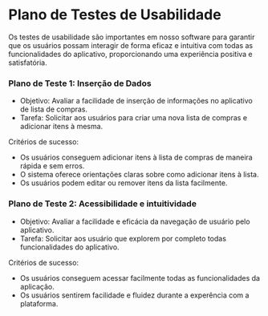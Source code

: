 # Plano de Testes de Usabilidade

Os testes de usabilidade são importantes em nosso software para garantir que os usuários possam interagir de forma eficaz e intuitiva com todas as funcionalidades do aplicativo, proporcionando uma experiência positiva e satisfatória.


### Plano de Teste 1: Inserção de Dados 
  
- Objetivo: Avaliar a facilidade de inserção de informações no aplicativo de lista de compras. 
- Tarefa: Solicitar aos usuários para criar uma nova lista de compras e adicionar itens à mesma. 

Critérios de sucesso: 
 - Os usuários conseguem adicionar itens à lista de compras de maneira rápida e sem erros. 
 - O sistema oferece orientações claras sobre como adicionar itens à lista.
 - Os usuários podem editar ou remover itens da lista facilmente.


 ### Plano de Teste 2: Acessibilidade e intuitividade 

- Objetivo: Avaliar a facilidade e eficácia da navegação de usuário pelo aplicativo.
- Tarefa: Solicitar aos usuário que explorem por completo todas funcionalidades do aplicativo.

Critérios de sucesso: 
 - Os usuários conseguem acessar facilmente todas as funcionalidades da aplicação.
 - Os usuários sentirem facilidade e fluidez durante a experência com a plataforma.
